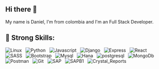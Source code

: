 ## Hi there 👋
My name is Daniel, I'm from colombia and I'm an Full Stack Developer.

## 🎯 Strong Skills:
<p align="center">

  
<img src="https://img.shields.io/badge/Linux-FCC624?style=for-the-badge&logo=linux&logoColor=black" alt="Linux">&nbsp;&nbsp;
<img src="https://img.shields.io/badge/Python-14354C?style=for-the-badge&logo=python&logoColor=white" alt="Python">&nbsp;&nbsp;
<img src="https://img.shields.io/badge/JavaScript-F7DF1E?style=for-the-badge&logo=javascript&logoColor=black" alt="Javascript">&nbsp;&nbsp;
<img src="https://img.shields.io/badge/Django-092E20?style=for-the-badge&logo=django&logoColor=white" alt="Django">&nbsp;&nbsp;
<img src="https://img.shields.io/badge/Express.js-404D59?style=for-the-badge" alt="Express">&nbsp;&nbsp;
<img src="https://img.shields.io/badge/React-20232A?style=for-the-badge&logo=react&logoColor=61DAFB" alt="React">&nbsp;&nbsp;
<img src="https://img.shields.io/badge/Sass-CC6699?style=for-the-badge&logo=sass&logoColor=white" alt="SASS">&nbsp;&nbsp;
<img src="https://img.shields.io/badge/Bootstrap-563D7C?style=for-the-badge&logo=bootstrap&logoColor=white" alt="Bootstrap">&nbsp;&nbsp;
<img src="https://img.shields.io/badge/MySQL-005C84?style=for-the-badge&logo=mysql&logoColor=white" alt="Mysql">&nbsp;&nbsp;
<img src="https://img.shields.io/badge/Hana-0FAAFF?style=for-the-badge&logo=sap&logoColor=white" alt="Hana">&nbsp;&nbsp;
<img src="https://img.shields.io/badge/PostgreSQL-316192?style=for-the-badge&logo=postgresql&logoColor=white" alt="postgresql">&nbsp;&nbsp;
<img src="https://img.shields.io/badge/MongoDB-4EA94B?style=for-the-badge&logo=mongodb&logoColor=white" alt="MongoDb">&nbsp;&nbsp;
<img src="https://img.shields.io/badge/Postman-FF6C37?style=for-the-badge&logo=Postman&logoColor=white" alt="Postman">&nbsp;&nbsp;
<img src="https://img.shields.io/badge/Git-F05032?style=for-the-badge&logo=git&logoColor=white" alt="Git">&nbsp;&nbsp;
<img src="https://img.shields.io/badge/SAP-0FAAFF?style=for-the-badge&logo=sap&logoColor=white" alt="SAP">&nbsp;&nbsp;
<img src="https://img.shields.io/badge/SAP_B1-0FAAFF?style=for-the-badge&logo=sap&logoColor=white" alt="SAPB1">&nbsp;&nbsp;
<img src="https://img.shields.io/badge/Crystal_Reports-0FAAFF?style=for-the-badge&logo=sap&logoColor=white" alt="Crystal_Reports">&nbsp;&nbsp;
  
</p>

<!--
* Currently working for [@splitio](https://github.com/splitio) as a Staff SRE
* I have a [YouTube channel](https://youtube.com/peladonerd) (in Spanish) about SRE technologies like Docker and Kubernetes.
* I offer consulting hours, you can find a slot [here](https://peladonerd.as.me)

## Skills

* Using Kubernetes in Production since 2016
* AWS, Terraform, Docker, all the cloud stuff :) 
* Critical thinking, decision-making and problem solving skills
* Some Python coding
* Special skills and experience in fast growing startups.

## Contact

Find all of my socials and resume in my [website](https://fredrikson.com.ar)


**danielsalazr/danielsalazr** is a ✨ _special_ ✨ repository because its `README.md` (this file) appears on your GitHub profile.

I am a software Engineer who is passionate about technology, languages and culture. Some technologies I enjoy working include Python and JavaScript, I also strengthen myself professionally with the practice of a robust framework such as Django and FastAPI.

- 🚀 My favorite study plataform is Platzi💚.
- 💬 Ask me about whatever you want. I am interested in helping and sharing.
- 🌱 I´m currently learning Python with FastAPI to enhance my Backend skills.
- 📊 My growth never stops because I apply the continuous improvement method in both professional and personal.

## 🚀 Proyects:

- [Platzi Master Project](https://github.com/Platzi-Master-C8/gethired-jobplacement-ratings-backend "Jobplacement Ratings")

## 🎯 Some Technologies I use:
<p align="center">


<img src="https://img.shields.io/badge/Linux-FCC624?style=for-the-badge&logo=linux&logoColor=black" alt="Linux">&nbsp;&nbsp;
<img src="https://img.shields.io/badge/Python-3776AB?style=for-the-badge&logo=python&logoColor=white" alt="Python">&nbsp;&nbsp;
<img src="https://img.shields.io/badge/Django-092E20?style=for-the-badge&logo=django&logoColor=green" alt="Django">&nbsp;&nbsp;
<img src="https://img.shields.io/badge/fastapi-109989?style=for-the-badge&logo=FASTAPI&logoColor=white" alt="FastAPI">&nbsp;&nbsp;
<img src="https://img.shields.io/badge/PostgreSQL-316192?style=for-the-badge&logo=postgresql&logoColor=white" alt="postgresql">&nbsp;&nbsp;
<img src="https://img.shields.io/badge/Amazon_AWS-FF9900?style=for-the-badge&logo=amazonaws&logoColor=white" alt="AWS">&nbsp;&nbsp;
<img src="https://img.shields.io/badge/Postman-FF6C37?style=for-the-badge&logo=Postman&logoColor=white" alt="Postman">&nbsp;&nbsp;
<img src="https://img.shields.io/badge/Git-F05032?style=for-the-badge&logo=git&logoColor=white" alt="Git">&nbsp;&nbsp;
<img src="https://img.shields.io/badge/GitHub-100000?style=for-the-badge&logo=github&logoColor=white" alt="GitHub">&nbsp;&nbsp;
<img src="https://img.shields.io/badge/Heroku-430098?style=for-the-badge&logo=heroku&logoColor=white" alt="Heroku">&nbsp;&nbsp;

</p>

##  Find me around the web:
- Posting tips on <a href="https://twitter.com/javieramayapat">Twitter</a>
- Learn more about me at <a href="https://www.linkedin.com/in/javieramayapat/">Linkedin</a> 👨‍💼

## 📊 Some of my stats are:

<a href="https://github.com/AVS1508">
  <img height="180em" src="https://github-readme-stats.vercel.app/api?username=javieramayapat&theme=buefy&show_icons=true" />
  <img height="180em" src="https://github-readme-stats.vercel.app/api/top-langs/?username=javieramayapat&theme=buefy&layout=compact" />
</a>


Here are some ideas to get you started:

- 🔭 I’m currently working on ...
- 🌱 I’m currently learning ...
- 👯 I’m looking to collaborate on ...
- 🤔 I’m looking for help with ...
- 💬 Ask me about ...
- 📫 How to reach me: ...
- 😄 Pronouns: ...
- ⚡ Fun fact: ...
-->
